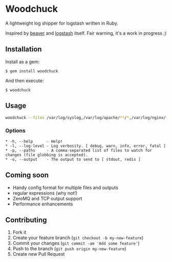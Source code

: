 # Woodchuck

A lightweight log shipper for logstash written in Ruby.

Inspired by [beaver](https://github.com/josegonzalez/beaver) and [logstash](https://github.com/logstash/logstash) itself. Fair warning, it's a work in progress ;)

## Installation

Install as a gem:

    $ gem install woodchuck

And then execute:

    $ woodchuck

## Usage
```bash
woodchuck --files /var/log/syslog,/var/log/apache/**/*,/var/log/nginx/*.log --output redis
```

### Options
```
* -h, --help      - Help!
* -l, --log-level - Log verbosity. [ debug, warn, info, error, fatal ]
* -p, --paths     - A comma-separated list of files to watch for changes (file globbing is accepted).
* -o, --output    - The output to send to [ stdout, redis ]
```
## Coming soon

* Handy config format for multiple files and outputs
* regular expressions (why not!)
* ZeroMQ and TCP output support
* Performance enhancements

## Contributing

1. Fork it
2. Create your feature branch (`git checkout -b my-new-feature`)
3. Commit your changes (`git commit -am 'Add some feature'`)
4. Push to the branch (`git push origin my-new-feature`)
5. Create new Pull Request

